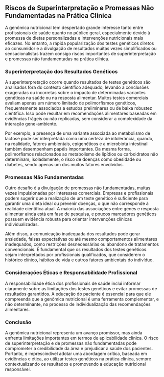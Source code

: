 
## Riscos de Superinterpretação e Promessas Não Fundamentadas na Prática Clínica

A genômica nutricional tem despertado grande interesse tanto entre profissionais de saúde quanto no público geral, especialmente devido à promessa de dietas personalizadas e intervenções nutricionais mais eficazes. No entanto, a rápida popularização dos testes genéticos diretos ao consumidor e a divulgação de resultados muitas vezes simplificados ou sensacionalistas trazem consigo riscos importantes de superinterpretação e promessas não fundamentadas na prática clínica.

### Superinterpretação dos Resultados Genéticos

A superinterpretação ocorre quando resultados de testes genéticos são analisados fora do contexto científico adequado, levando a conclusões exageradas ou incorretas sobre o impacto de determinadas variantes genéticas na saúde ou na resposta alimentar. Muitos testes comerciais avaliam apenas um número limitado de polimorfismos genéticos, frequentemente associados a estudos preliminares ou de baixa robustez científica. Isso pode resultar em recomendações alimentares baseadas em evidências frágeis ou não replicadas, sem considerar a complexidade da interação gene-ambiente.

Por exemplo, a presença de uma variante associada ao metabolismo de lactose pode ser interpretada como uma certeza de intolerância, quando, na realidade, fatores ambientais, epigenéticos e a microbiota intestinal também desempenham papéis importantes. Da mesma forma, polimorfismos relacionados ao metabolismo de lipídios ou carboidratos não determinam, isoladamente, o risco de doenças como obesidade ou diabetes, sendo apenas um dos muitos fatores envolvidos.

### Promessas Não Fundamentadas

Outro desafio é a divulgação de promessas não fundamentadas, muitas vezes impulsionadas por interesses comerciais. Empresas e profissionais podem sugerir que a realização de um teste genético é suficiente para garantir uma dieta ideal ou prevenir doenças, o que não corresponde à realidade científica atual. A maioria das associações entre genes e resposta alimentar ainda está em fase de pesquisa, e poucos marcadores genéticos possuem evidência robusta para orientar intervenções clínicas individualizadas.

Além disso, a comunicação inadequada dos resultados pode gerar ansiedade, falsas expectativas ou até mesmo comportamentos alimentares inadequados, como restrições desnecessárias ou abandono de tratamentos convencionais. É fundamental que os resultados dos testes genéticos sejam interpretados por profissionais qualificados, que considerem o histórico clínico, hábitos de vida e outros fatores ambientais do indivíduo.

### Considerações Éticas e Responsabilidade Profissional

A responsabilidade ética dos profissionais de saúde inclui informar claramente sobre as limitações dos testes genéticos e evitar promessas de resultados garantidos. A educação do paciente é essencial para que ele compreenda que a genômica nutricional é uma ferramenta complementar, e não determinante, no processo de individualização das recomendações alimentares.

### Conclusão

A genômica nutricional representa um avanço promissor, mas ainda enfrenta limitações importantes em termos de aplicabilidade clínica. O risco de superinterpretação e de promessas não fundamentadas pode comprometer a credibilidade da área e prejudicar a saúde dos pacientes. Portanto, é imprescindível adotar uma abordagem crítica, baseada em evidências e ética, ao utilizar testes genéticos na prática clínica, sempre contextualizando os resultados e promovendo a educação nutricional responsável.
```
